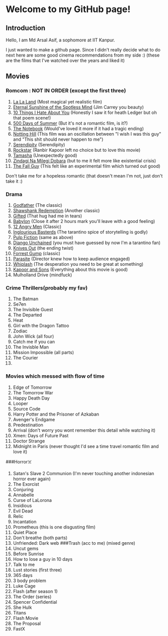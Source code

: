 <!-- <link rel="stylesheet" type="text/css" href="styles.css"> -->

# Welcome to my GitHub page!
<!-- <span style="background-color: teal;">HI</span> -->

## Introduction
Hello, I am Md Arsal Asif, a sophomore at IIT Kanpur.

I just wanted to make a github page.
Since I didn't really decide what to do next here are some good cinema recommendations from my side :) (these are the films that I've watched over the years and liked it)

## **Movies**
### Romcom : NOT IN ORDER (except the first three)
1. [La La Land](https://www.imdb.com/title/tt3783958/) (Most magical yet realistic film)
2. [Eternal Sunshine of the Spotless Mind](https://www.imdb.com/title/tt0338013/) (Jim Carrey you beauty)
3. [10 Things I Hate About You](https://www.imdb.com/title/tt0147800/) (Honestly I saw it for heath Ledger but oh that poem scene!)
4. [500 Days of Summer](https://www.imdb.com/title/tt1022603/) (But it's not a romantic film, is it?)
5. [The Notebook](https://www.imdb.com/title/tt0332280/) (Would've loved it more if it had a tragic ending)
6. [Notting Hill](https://www.imdb.com/title/tt0125439/) (This film was an oscillation between "I wish I was this guy" and "This shit should never happen to me")
7. [Serendipity](https://www.imdb.com/title/tt0240890/) (Serendipity)
8. [Rockstar](https://www.imdb.com/title/tt1839596/) (Ranbir Kapoor left no choice but to love this movie)
9. [Tamasha](https://www.imdb.com/title/tt2140465/) (Unexpectedly good)
10. [Zindagi Na Milegi Dobara](https://www.imdb.com/title/tt1562872/) (but to me it felt more like existential crisis)
11. [The Fall Guy](https://www.imdb.com/title/tt0081859/) (This felt like an experimental film which turned out good)

Don't take me for a hopeless romantic (that doesn't mean I'm not, just don't take it :)

### Drama 
1. [Godfather](https://www.imdb.com/title/tt0068646/) (The classic)
2. [Shawshank Redemption](https://www.imdb.com/title/tt0111161/) (Another classic)
3. [Gifted](https://www.imdb.com/title/tt4481414/) (That hug had me in tears)
4. [Babylon](https://www.imdb.com/title/tt10640346/) (Close it after 2 hours mark you'll leave with a good feeling)
5. [12 Angry Men](https://www.imdb.com/title/tt0050083/) (Classic)
6. [Inglourious Basterds](https://www.imdb.com/title/tt0361748/) (The tarantino spice of storytelling is godly)
7. [Pulp Fiction](https://www.imdb.com/title/tt0110912/) (same as above)
8. [Django Unchained](https://www.imdb.com/title/tt1853728/) (you must have guessed by now I'm a tarantino fan)
9. [Knives Out](https://www.imdb.com/title/tt8946378/) (the ending twist)
10. [Forrest Gump](https://www.imdb.com/title/tt0109830/) (classic)
11. [Parasite](https://www.imdb.com/title/tt6751668/) (Director knew how to keep audience engaged)
12. [Whiplash](https://www.imdb.com/title/tt2582802/) (The desperation you need to be great at something)
13. [Kapoor and Sons](https://www.imdb.com/title/tt4900716/) (Everything about this movie is good)
14. Mulholland Drive (mindfuck)
### Crime Thrillers(probably my fav)
1. The Batman
1. Se7en
2. The Invisible Guest
3. The Departed
4. Heat
5. Girl with the Dragon Tattoo
6. Zodiac
7. John Wick (all four)
8. Catch me if you can
9. The Invisble Man
10. Mission Impossible (all parts)
11. The Courier
12. 
### Movies which messed with flow of time
1. Edge of Tomorrow
2. The Tomorrow War
3. Happy Death Day
4. Looper
5. Source Code
6. Harry Potter and the Prisoner of Azkaban
7. Avenger's Endgame
8. Predestination
9. Arrival (don't worry you wont remember this detail while watching it)
10. Xmen: Days of Future Past
11. Doctor Strange
12. Midnight in Paris (never thought I'd see a time travel romantic film and love it)

###Horror☠️
1. Satan's Slave 2 Communion (I'm never touching another indonesian horror ever again)
2. The Exorcist
3. Conjuring
4. Annabelle
5. Curse of LaLorona
6. Insidious
7. Evil Dead
8. Relic
9. Incantation
10. Prometheus (this is one disgusting film)
11. Quiet Place
12. Don't breathe (both parts)
13. Unfriended: Dark web
###Trash (acc to me) (mixed genre)
1. Uncut gems
2. Before Sunrise
3. How to lose a guy in 10 days
4. Talk to me
5. Lust stories (first three)
6. 365 days
7. 3 body problem
8. Luke Cage
9. Flash (after season 1)
1. The Order (series)
1. Spencer Confidential
1. She Hulk
1. Titans
1. Flash Movie
1. The Proposal
1. FastX
